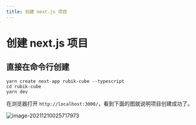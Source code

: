 ```yaml
---
title: 创建 next.js 项目
---
```


# 创建 next.js 项目

## 直接在命令行创建

```shell
yarn create next-app rubik-cube --typescript
cd rubik-cube
yarn dev
```

在浏览器打开 `http://localhost:3000/`，看到下面的图就说明项目创建成功了。

![image-20211210025717973](https://zhuye-1308301598.file.myqcloud.com/markdown/image-20211210025717973.png)


